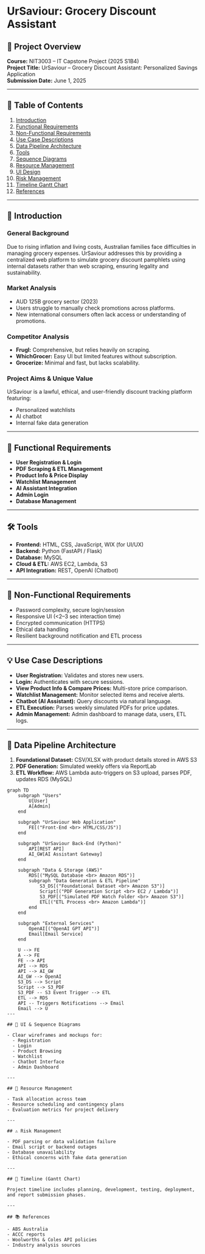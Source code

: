 
# UrSaviour: Grocery Discount Assistant

## 📄 Project Overview

**Course:** NIT3003 – IT Capstone Project (2025 S1B4)  
**Project Title:** UrSaviour – Grocery Discount Assistant: Personalized Savings Application  
**Submission Date:** June 1, 2025

---

## 🧭 Table of Contents

1. [Introduction](#introduction)  
2. [Functional Requirements](#functional-requirements)  
3. [Non-Functional Requirements](#non-functional-requirements)  
4. [Use Case Descriptions](#use-case-descriptions)  
5. [Data Pipeline Architecture](#data-pipeline-architecture)  
6. [Tools](#tools)  
7. [Sequence Diagrams](#sequence-diagrams)  
8. [Resource Management](#resource-management)  
9. [UI Design](#ui-design)  
10. [Risk Management](#risk-management)  
11. [Timeline Gantt Chart](#timeline-gantt-chart)  
12. [References](#references)  

---

## 📘 Introduction

### General Background
Due to rising inflation and living costs, Australian families face difficulties in managing grocery expenses. UrSaviour addresses this by providing a centralized web platform to simulate grocery discount pamphlets using internal datasets rather than web scraping, ensuring legality and sustainability.

### Market Analysis
- AUD 125B grocery sector (2023)
- Users struggle to manually check promotions across platforms.
- New international consumers often lack access or understanding of promotions.

### Competitor Analysis
- **Frugl:** Comprehensive, but relies heavily on scraping.
- **WhichGrocer:** Easy UI but limited features without subscription.
- **Grocerize:** Minimal and fast, but lacks scalability.

### Project Aims & Unique Value
UrSaviour is a lawful, ethical, and user-friendly discount tracking platform featuring:
- Personalized watchlists
- AI chatbot
- Internal fake data generation

---

## 🎯 Functional Requirements

- **User Registration & Login**
- **PDF Scraping & ETL Management**
- **Product Info & Price Display**
- **Watchlist Management**
- **AI Assistant Integration**
- **Admin Login**
- **Database Management**

---

## 🛠️ Tools

- **Frontend:** HTML, CSS, JavaScript, WIX (for UI/UX)
- **Backend:** Python (FastAPI / Flask)
- **Database:** MySQL
- **Cloud & ETL:** AWS EC2, Lambda, S3
- **API Integration:** REST, OpenAI (Chatbot)

---

## 🚦 Non-Functional Requirements

- Password complexity, secure login/session
- Responsive UI (<2–3 sec interaction time)
- Encrypted communication (HTTPS)
- Ethical data handling
- Resilient background notification and ETL process

---

## 💡 Use Case Descriptions

- **User Registration:** Validates and stores new users.
- **Login:** Authenticates with secure sessions.
- **View Product Info & Compare Prices:** Multi-store price comparison.
- **Watchlist Management:** Monitor selected items and receive alerts.
- **Chatbot (AI Assistant):** Query discounts via natural language.
- **ETL Execution:** Parses weekly simulated PDFs for price updates.
- **Admin Management:** Admin dashboard to manage data, users, ETL logs.

---

## 🔄 Data Pipeline Architecture

1. **Foundational Dataset:** CSV/XLSX with product details stored in AWS S3
2. **PDF Generation:** Simulated weekly offers via ReportLab
3. **ETL Workflow:** AWS Lambda auto-triggers on S3 upload, parses PDF, updates RDS (MySQL)

```mermaid
graph TD
    subgraph "Users"
        U[User]
        A[Admin]
    end

    subgraph "UrSaviour Web Application"
        FE[("Front-End <br> HTML/CSS/JS")]
    end

    subgraph "UrSaviour Back-End (Python)"
        API[REST API]
        AI_GW[AI Assistant Gateway]
    end

    subgraph "Data & Storage (AWS)"
        RDS[("MySQL Database <br> Amazon RDS")]
        subgraph "Data Generation & ETL Pipeline"
            S3_DS[("Foundational Dataset <br> Amazon S3")]
            Script[("PDF Generation Script <br> EC2 / Lambda")]
            S3_PDF[("Simulated PDF Watch Folder <br> Amazon S3")]
            ETL[("ETL Process <br> Amazon Lambda")]
        end
    end

    subgraph "External Services"
        OpenAI[("OpenAI GPT API")]
        Email[Email Service]
    end

    U --> FE
    A --> FE
    FE --> API
    API --> RDS
    API --> AI_GW
    AI_GW --> OpenAI
    S3_DS --> Script
    Script --> S3_PDF
    S3_PDF -- S3 Event Trigger --> ETL
    ETL --> RDS
    API -- Triggers Notifications --> Email
    Email --> U
---

## 🔧 UI & Sequence Diagrams

- Clear wireframes and mockups for:
  - Registration
  - Login
  - Product Browsing
  - Watchlist
  - Chatbot Interface
  - Admin Dashboard

---

## 👥 Resource Management

- Task allocation across team
- Resource scheduling and contingency plans
- Evaluation metrics for project delivery

---

## ⚠️ Risk Management

- PDF parsing or data validation failure
- Email script or backend outages
- Database unavailability
- Ethical concerns with fake data generation

---

## 📅 Timeline (Gantt Chart)

Project timeline includes planning, development, testing, deployment, and report submission phases.

---

## 📚 References

- ABS Australia
- ACCC reports
- Woolworths & Coles API policies
- Industry analysis sources
